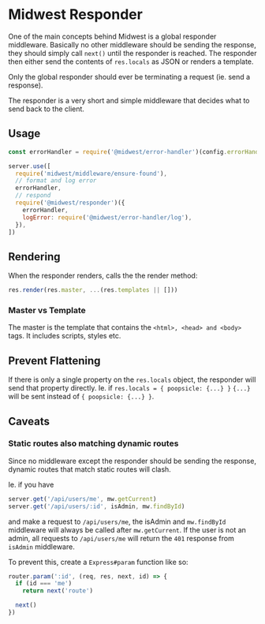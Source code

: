 # Midwest Responder

One of the main concepts behind Midwest is a global responder middleware.
Basically no other middleware should be sending the response, they should
simply call `next()` until the responder is reached. The responder then either
send the contents of `res.locals` as JSON or renders a template.

Only the global responder should ever be terminating a request (ie. send a response).

The responder is a very short and simple middleware that decides what to send
back to the client.

## Usage

```js
const errorHandler = require('@midwest/error-handler')(config.errorHandler)

server.use([
  require('midwest/middleware/ensure-found'),
  // format and log error
  errorHandler,
  // respond
  require('@midwest/responder')({
    errorHandler,
    logError: require('@midwest/error-handler/log'),
  }),
])
```

## Rendering

When the responder renders, calls the the render method:

```js
res.render(res.master, ...(res.templates || []))
```

### Master vs Template

The master is the template that contains the `<html>, <head> and <body>` tags. It includes
scripts, styles etc. 

## Prevent Flattening

If there is only a single property on the `res.locals` object,
the responder will send that property directly. Ie. if `res.locals = { poopsicle: {...} }`
`{...}` will be sent instead of `{ poopsicle: {...} }`.

## Caveats

### Static routes also matching dynamic routes

Since no middleware except the responder should be sending the response,
dynamic routes that match static routes will clash.

Ie. if you have 

```js
server.get('/api/users/me', mw.getCurrent)
server.get('/api/users/:id', isAdmin, mw.findById)
```

and make a request to `/api/users/me`, the isAdmin
and `mw.findById` middleware will always be called after `mw.getCurrent`.
If the user is not an admin, all requests to `/api/users/me` will return
the `401` response from `isAdmin` middleware.

To prevent this, create a `Express#param` function like so:

```js
router.param(':id', (req, res, next, id) => {
  if (id === 'me')
    return next('route')

  next()
})
```
